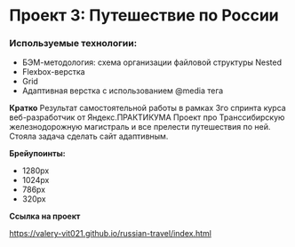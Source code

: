 # Проект 3: Путешествие по России

### Используемые технологии:
* БЭМ-методология: схема организации файловой структуры Nested
* Flexbox-верстка
* Grid
* Адаптивная верстка с использованием @media тега

**Кратко**
Результат самостоятельной работы в рамках 3го спринта курса веб-разработчик от Яндекс.ПРАКТИКУМА
Проект про Транссибирскую железнодорожную магистраль и все прелести путешествия по ней.
Стояла задача сделать сайт адаптивным. 

**Брейупоинты:**
* 1280px
* 1024px
* 786px
* 320px

**Ссылка на проект** 

https://valery-vit021.github.io/russian-travel/index.html 



